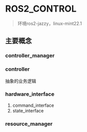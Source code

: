 # ROS2_CONTROL

> 环境ros2-jazzy，linux-mint22.1

## 主要概念

### controller_manager

### controller

抽象的业务逻辑

### hardware_interface

1. command_interface
2. state_interface

### resource_manager